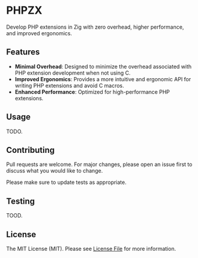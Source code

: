 # PHPZX

Develop PHP extensions in Zig with zero overhead, higher performance, and improved ergonomics.

## Features

- **Minimal Overhead**: Designed to minimize the overhead associated with PHP extension development when not using C.
- **Improved Ergonomics**: Provides a more intuitive and ergonomic API for writing PHP extensions and avoid C macros.
- **Enhanced Performance**: Optimized for high-performance PHP extensions.

## Usage

TODO.

## Contributing

Pull requests are welcome. For major changes, please open an issue first to discuss what you would like to change.

Please make sure to update tests as appropriate.

## Testing

TOOD.

## License

The MIT License (MIT). Please see [License File](LICENSE.md) for more information.
